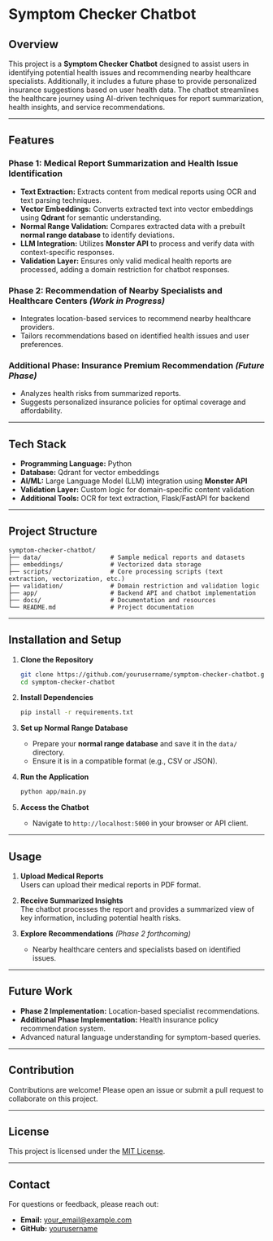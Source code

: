 
# Symptom Checker Chatbot

## Overview  
This project is a **Symptom Checker Chatbot** designed to assist users in identifying potential health issues and recommending nearby healthcare specialists. Additionally, it includes a future phase to provide personalized insurance suggestions based on user health data. The chatbot streamlines the healthcare journey using AI-driven techniques for report summarization, health insights, and service recommendations.

---

## Features  

### **Phase 1: Medical Report Summarization and Health Issue Identification**
- **Text Extraction:** Extracts content from medical reports using OCR and text parsing techniques.
- **Vector Embeddings:** Converts extracted text into vector embeddings using **Qdrant** for semantic understanding.
- **Normal Range Validation:** Compares extracted data with a prebuilt **normal range database** to identify deviations.
- **LLM Integration:** Utilizes **Monster API** to process and verify data with context-specific responses.
- **Validation Layer:** Ensures only valid medical health reports are processed, adding a domain restriction for chatbot responses.

### **Phase 2: Recommendation of Nearby Specialists and Healthcare Centers** *(Work in Progress)*
- Integrates location-based services to recommend nearby healthcare providers.
- Tailors recommendations based on identified health issues and user preferences.

### **Additional Phase: Insurance Premium Recommendation** *(Future Phase)*
- Analyzes health risks from summarized reports.
- Suggests personalized insurance policies for optimal coverage and affordability.

---

## Tech Stack
- **Programming Language:** Python  
- **Database:** Qdrant for vector embeddings  
- **AI/ML:** Large Language Model (LLM) integration using **Monster API**  
- **Validation Layer:** Custom logic for domain-specific content validation  
- **Additional Tools:** OCR for text extraction, Flask/FastAPI for backend  

---

## Project Structure  
```
symptom-checker-chatbot/
├── data/                   # Sample medical reports and datasets
├── embeddings/             # Vectorized data storage
├── scripts/                # Core processing scripts (text extraction, vectorization, etc.)
├── validation/             # Domain restriction and validation logic
├── app/                    # Backend API and chatbot implementation
├── docs/                   # Documentation and resources
└── README.md               # Project documentation
```

---

## Installation and Setup  

1. **Clone the Repository**
   ```bash
   git clone https://github.com/yourusername/symptom-checker-chatbot.git
   cd symptom-checker-chatbot
   ```

2. **Install Dependencies**
   ```bash
   pip install -r requirements.txt
   ```

3. **Set up Normal Range Database**
   - Prepare your **normal range database** and save it in the `data/` directory.  
   - Ensure it is in a compatible format (e.g., CSV or JSON).

4. **Run the Application**
   ```bash
   python app/main.py
   ```

5. **Access the Chatbot**
   - Navigate to `http://localhost:5000` in your browser or API client.

---

## Usage  

1. **Upload Medical Reports**  
   Users can upload their medical reports in PDF format.  

2. **Receive Summarized Insights**  
   The chatbot processes the report and provides a summarized view of key information, including potential health risks.

3. **Explore Recommendations** *(Phase 2 forthcoming)*  
   - Nearby healthcare centers and specialists based on identified issues.

---

## Future Work
- **Phase 2 Implementation:** Location-based specialist recommendations.
- **Additional Phase Implementation:** Health insurance policy recommendation system.
- Advanced natural language understanding for symptom-based queries.

---

## Contribution  
Contributions are welcome! Please open an issue or submit a pull request to collaborate on this project.

---

## License  
This project is licensed under the [MIT License](LICENSE).

---

## Contact  
For questions or feedback, please reach out:  
- **Email:** your_email@example.com  
- **GitHub:** [yourusername](https://github.com/yourusername)  
